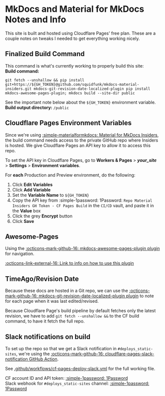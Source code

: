 # MkDocs and Material for MkDocs Notes and Info

This site is  built and hosted using Cloudflare Pages' free plan. These are a couple notes on tweaks I needed to get everything working nicely.

## Finalized Build Command
This command is what's currently working to properly build this site:  
**Build command:**  
```
git fetch --unshallow && pip install git+https://${GH_TOKEN}@github.com/squidfunk/mkdocs-material-insiders.git mkdocs-git-revision-date-localized-plugin pip install mkdocs-awesome-pages-plugin; mkdocs build --site-dir public
```
See the important note below about the `${GH_TOKEN}` environment variable.
**Build output directory:** `/public`

## Cloudflare Pages Environment Variables
Since we're using [:simple-materialformkdocs: Material for MkDocs Insiders](https://squidfunk.github.io/mkdocs-material/insiders/), the build command needs access to the private GitHub repo where Insiders is hosted. We give Cloudflare Pages an API key to allow it to access this repo.

To set the API key in Cloudflare Pages, go to **Workers & Pages** > ***your_site*** > **Settings** > **Environment variables**. 

For **each** Production and Preview environment, do the following:

1. Click **Edit Variables**
2. Click **Add Variable**
3. Set the **Variable Name** to `${GH_TOKEN}`
4. Copy the API key from :simple-1password: 1Password: `Repo Material Insiders GH Token - CF Pages Build` in the `CI/CD` vault, and paste it in the **Value** box
5. Click the grey **Encrypt** button
6. Click **Save**

## Awesome-Pages
Using the [:octicons-mark-github-16: mkdocs-awesome-pages-plugin plugin](https://github.com/lukasgeiter/mkdocs-awesome-pages-plugin) for navigation.

[:octicons-link-external-16: Link to info on how to use this plugin](https://github.com/lukasgeiter/mkdocs-awesome-pages-plugin?tab=readme-ov-file#features)

## TimeAgo/Revision Date
Because these docs are hosted in a Git repo, we can use the [:octicons-mark-github-16: mkdocs-git-revision-date-localized-plugin plugin](https://github.com/timvink/mkdocs-git-revision-date-localized-plugin) to note for each page when it was last edited/revised.

Because Cloudflare Page's build pipeline by default fetches only the latest revision, we have to add `git fetch --unshallow &&` to the CF build command, to have it fetch the full repo.

## Slack notifications on build
To set up the repo so that we get a Slack notification in `#deploys_static-sites`, we're using the [:octicons-mark-github-16: cloudflare-pages-slack-notification GitHub Action](https://github.com/marketplace/actions/cloudflare-pages-slack-notification).

See [.github/workflows/cf-pages-deploy-slack.yml](https://github.com/blackcat-labs/blackcatlabs-wiki/blob/main/.github/workflows/cf-pages-deploy-slack.yml) for the full working file.

CF account ID and API token: [:simple-1password: 1Password](https://start.1password.com/open/i?a=B5NVCNGFJBCCLCDCN5FKFPGVBI&h=blackcat-labs.1password.com&i=ce362lirbcnmmjd4epqs26creq&v=jsiictzq3qvzmkew4xt5mjqi6u)  
Slack webhook for `#deploys_static-sites` channel: [:simple-1password: 1Password](https://start.1password.com/open/i?a=B5NVCNGFJBCCLCDCN5FKFPGVBI&h=blackcat-labs.1password.com&i=kgeyqk4p5dmo6uslnmloouae5e&v=jsiictzq3qvzmkew4xt5mjqi6u)
